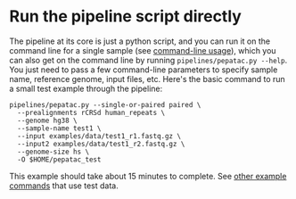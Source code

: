 # Run the pipeline script directly

The pipeline at its core is just a python script, and you can run it on the command line for a single sample (see [command-line usage](usage.md)), which you can also get on the command line by running `pipelines/pepatac.py --help`. You just need to pass a few command-line parameters to specify sample name, reference genome, input files, etc. Here's the basic command to run a small test example through the pipeline:

```console
pipelines/pepatac.py --single-or-paired paired \
  --prealignments rCRSd human_repeats \
  --genome hg38 \
  --sample-name test1 \
  --input examples/data/test1_r1.fastq.gz \
  --input2 examples/data/test1_r2.fastq.gz \
  --genome-size hs \
  -O $HOME/pepatac_test
```

This example should take about 15 minutes to complete.  See [other example commands](https://github.com/databio/pepatac/blob/master/example_cmd.txt) that use test data.
